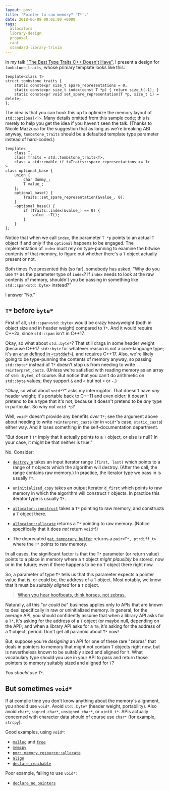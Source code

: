 ```yaml
---
layout: post
title: 'Pointer to raw memory? `T*`.'
date: 2018-06-08 00:01:00 +0000
tags:
  allocators
  library-design
  proposal
  rant
  standard-library-trivia
---
```


In my talk ["The Best Type Traits C++ Doesn't Have"](https://youtu.be/MWBfmmg8-Yo?t=41m),
I present a design for `tombstone_traits`, whose primary template looks like this:

    template<class T>
    struct tombstone_traits {
        static constexpr size_t spare_representations = 0;
        static constexpr size_t index(const T *p) { return size_t(-1); }
        static constexpr void set_spare_representation(T *p, size_t i) = delete;
    };

The idea is that you can hook this up to optimize the memory layout of `std::optional<T>`.
Many details omitted from this sample code; this is merely to help you get the idea if
you haven't seen the talk. (Thanks to Nicole Mazzuca for the suggestion that as long as
we're breaking ABI anyway, `tombstone_traits` should be a defaulted template type
parameter instead of hard-coded.)

    template<
        class T,
        class Traits = std::tombstone_traits<T>,
        class = std::enable_if_t<Traits::spare_representations >= 1>
    >
    class optional_base {
        union {
            char dummy_;
            T value_;
        };
        optional_base() {
            Traits::set_spare_representation(&value_, 0);
        }
        ~optional_base() {
            if (Traits::index(&value_) == 0) {
                value_.~T();
            }
        }
    };

Notice that when we call `index`, the parameter `T *p` points to an actual `T`
object if and only if the `optional` happens to be engaged. The implementation
of `index` must rely on type-punning to examine the bitwise contents of that memory,
to figure out whether there's a `T` object actually present or not.

Both times I've presented this (so far), somebody has asked, "Why do you use `T*`
as the parameter type of `index`? If `index` needs to look at the raw contents of memory,
shouldn't you be passing in something like `std::span<std::byte>` instead?"

I answer "No."


## `T*` before `byte*`

First of all, `std::span<std::byte>` would be crazy heavyweight (both in object size and
in header weight) compared to `T*`. And it would require C++2a, since `std::span` isn't in
C++17.

Okay, so what about `std::byte*`? That still drags in some header weight (because C++17 `std::byte`
for whatever reason is not a core-language type; it's
[an `enum` defined in `<cstddef>`](https://github.com/llvm-mirror/libcxx/blob/5272877/include/cstddef#L65)),
and requires C++17. Also, we're likely going to be type-punning the contents of memory anyway,
so passing `std::byte*` instead of `T*` doesn't stop us from needing to write `reinterpret_cast`s.
(Unless we're satisfied with reading memory as an array of `std::byte`s, of course. But notice
that you can't do arithmetic on `std::byte` values; they support `&` and `<` but not `+` or `-`.)

"Okay, so what about `void*`?" asks my interrogator. That doesn't have *any* header weight;
it's portable back to C++11 and even older; it doesn't pretend to be a type that it's not, because
it doesn't pretend to be *any* type in particular. So why not `void *p`?

Well, `void*` doesn't provide any benefits *over* `T*`; see the argument above about needing to
write `reinterpret_cast`s (or in `void*`'s case, `static_cast`s) either way. And it loses something
in the self-documentation department.

"But doesn't `T*` imply that it actually points to a `T` object, or else is null? In your case,
it might be that neither is true."

No. Consider:

- [`destroy_n`](https://en.cppreference.com/w/cpp/memory/destroy_n) takes an input iterator range
  `[first, last)` which points to a range of `T` objects which the algorithm will destroy. (After the
  call, the range contains raw memory.) In practice, the iterator type we pass in is usually `T*`.

- [`uninitialized_copy`](https://en.cppreference.com/w/cpp/memory/uninitialized_copy) takes an
  output iterator `d_first` which points to raw memory in which the algorithm will construct `T` objects.
  In practice this iterator type is usually `T*`.

- [`allocator::construct`](https://en.cppreference.com/w/cpp/memory/allocator_traits/construct)
  takes a `T*` pointing to raw memory, and constructs a `T` object there.

- [`allocator::allocate`](https://en.cppreference.com/w/cpp/memory/allocator/allocate) returns
  a `T*` pointing to raw memory. (Notice specifically that it does *not* return `void*`!)

- The deprecated [`get_temporary_buffer`](https://en.cppreference.com/w/cpp/memory/get_temporary_buffer)
  returns a `pair<T*, ptrdiff_t>` where the `T*` points to raw memory.

In all cases, the significant factor is that the `T*` parameter (or return value) points to a
place in memory where a `T` object *might plausibly* be stored, now or in the future; even if
there happens to be no `T` object there right now.

So, a parameter of type `T*` tells us that this parameter expects a pointer value that is, or could be,
the address of a `T` object. Most notably, we know that it must be *suitably aligned* for a `T` object.

> [When you hear hoofbeats, think horses, not zebras.](https://en.wikipedia.org/wiki/Zebra_(medicine))

Naturally, all this "*or could be*" business applies only to APIs that are known to deal specifically
in raw or uninitialized memory. In general, for the average API, you should confidently assume that
when a library API asks for a `T*`, it's asking for the address of a `T` object (or maybe null, depending
on the API); and when a library API asks for a `T&`, it's asking for the address of a `T` object, period.
Don't get all paranoid about `T*` now!

But, suppose you're *designing* an API for one of these rare "zebras" that deals in pointers to memory
that might not contain `T` objects right now, but is nevertheless known to be suitably sized and aligned for `T`.
What vocabulary type should you use in your API to pass and return those pointers to memory suitably sized and aligned for `T`?

_You should use `T*`._


## But sometimes `void*`

If at compile time you don't know anything about the memory's alignment, you should use `void*`.
Avoid `std::byte*` (header weight, portability).
Also avoid `char*`, `signed char*`, `unsigned char*`, or `uint8_t*`.
APIs actually concerned with character data should of course use `char*` (for example, `strcpy`).

Good examples, using `void*`:

- [`malloc`](https://en.cppreference.com/w/cpp/memory/c/malloc) and [`free`](https://en.cppreference.com/w/cpp/memory/c/free)
- [`memcpy`](https://en.cppreference.com/w/cpp/string/byte/memcpy)
- [`pmr::memory_resource::allocate`](https://en.cppreference.com/w/cpp/memory/memory_resource/allocate)
- [`align`](https://en.cppreference.com/w/cpp/memory/align)
- [`declare_reachable`](https://en.cppreference.com/w/cpp/memory/gc/declare_reachable)

Poor example, failing to use `void*`:

- [`declare_no_pointers`](https://en.cppreference.com/w/cpp/memory/gc/declare_no_pointers)
